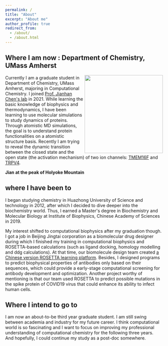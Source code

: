 ```yaml
---
permalink: /
title: "About"
excerpt: "About me"
author_profile: true
redirect_from: 
  - /about/
  - /about.html
---
```


## Where I am now : Department of Chemistry, UMass Amherst

<img align="right" src="/images/jianhuang_umass.jpg" width='250' /> 

Currently I am a graduate student in Department of Chemistry, UMass Amherst, majoring in Computational Chemistry. I joined [Prof. Jianhan Chen's lab](https://people.chem.umass.edu/jchenlab/?_gl=1*1xvnvb5*_ga*NDg2MjI0NjE4LjE2NDY5MzI4MzE.*_ga_21RLS0L7EB*MTY1NTc4MDI3Ny4zMC4wLjE2NTU3ODAyNzcuMA..&_ga=2.174037095.51543407.1655780278-486224618.1646932831) in 2021. While learning the basic knowledge of biophysics and thermodynamics, I have been learning to use molecular simulations to study dynamics of proteins. Through atomistic MD simulations, the goal is to understand protein functionalities on a atomistic structure basis. Recently I am trying to reveal the dynamic transition between the closed state and the open state (the activation mechanism) of two ion channels: [TMEM16F](https://www.uniprot.org/uniprot/Q6P9J9) and [TRPV4](https://www.uniprot.org/uniprot/Q9HBA0).

**Jian at the peak of Holyoke Mountain**

## where I have been to

I began studying chemistry in Huazhong University of Science and technology in 2012, after which I decided to dive deeper into the biochemistry world. Thus, I earned a Master's degree in Biochemistry and Molecular Biology at Institute of Biophysics, Chinese Academy of Sciences in 2019. 

My interest shifted to computational biophysics after my graduation though. I got a job in Beijing Jingtai corporation as a biomolecular drug designer during which I finished my training in computational biophysics and ROSETTA-based calculations (such as ligand docking, homology modelling and ddg calculations). At that time, our biomolecule design team created [a Chinese version ROSETTA learning platform](https://github.com/guyujun/pyrosetta-basic). Besides, I designed programs to predict biophysical properties of antibodies only based on their sequences, which could provide a early-stage computational screening for antibody development and optimization. Another project worthy of mentioning is that our team used ROSETTA to predict possible mutations in the spike protein of COVID19 virus that could enhance its ability to infect human cells.

## Where I intend to go to

I am now an about-to-be third year graduate student. I am still swing between academia and industry for my future career. I think computational world is so fascinating and I want to focus on improving my professional understanding of computational chemistry for the following three years. And hopefully, I could continue my study as a post-doc somewhere. 
